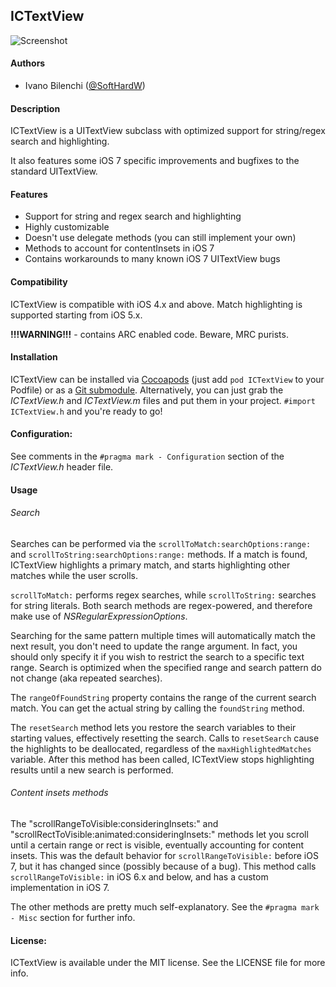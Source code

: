 ## ICTextView

![Screenshot](https://github.com/Exile90/ICTextView/raw/master/screenshot.png)

#### Authors

- Ivano Bilenchi ([@SoftHardW](http://www.twitter.com/SoftHardW))

#### Description

ICTextView is a UITextView subclass with optimized support for string/regex search and highlighting.

It also features some iOS 7 specific improvements and bugfixes to the standard UITextView.

#### Features

- Support for string and regex search and highlighting
- Highly customizable
- Doesn't use delegate methods (you can still implement your own)
- Methods to account for contentInsets in iOS 7
- Contains workarounds to many known iOS 7 UITextView bugs

#### Compatibility

ICTextView is compatible with iOS 4.x and above. Match highlighting is supported starting from iOS 5.x.

**!!!WARNING!!!** - contains ARC enabled code. Beware, MRC purists.

#### Installation

ICTextView can be installed via [Cocoapods](http://cocoapods.org) (just add `pod ICTextView` to your Podfile) or
as a [Git submodule](http://git-scm.com/book/en/Git-Tools-Submodules). Alternatively, you can just grab the *ICTextView.h*
and *ICTextView.m* files and put them in your project. `#import ICTextView.h` and you're ready to go!

#### Configuration:

See comments in the `#pragma mark - Configuration` section of the *ICTextView.h* header file.

#### Usage

###### Search

Searches can be performed via the `scrollToMatch:searchOptions:range:` and `scrollToString:searchOptions:range:` methods.
If a match is found, ICTextView highlights a primary match, and starts highlighting other matches while the user scrolls.

`scrollToMatch:` performs regex searches, while `scrollToString:` searches for string literals.
Both search methods are regex-powered, and therefore make use of *NSRegularExpressionOptions*.

Searching for the same pattern multiple times will automatically match the next result, you don't need to update the range argument.
In fact, you should only specify it if you wish to restrict the search to a specific text range.
Search is optimized when the specified range and search pattern do not change (aka repeated searches).

The `rangeOfFoundString` property contains the range of the current search match.
You can get the actual string by calling the `foundString` method.

The `resetSearch` method lets you restore the search variables to their starting values, effectively resetting the search.
Calls to `resetSearch` cause the highlights to be deallocated, regardless of the `maxHighlightedMatches` variable.
After this method has been called, ICTextView stops highlighting results until a new search is performed.

###### Content insets methods

The "scrollRangeToVisible:consideringInsets:" and "scrollRectToVisible:animated:consideringInsets:" methods let you scroll
until a certain range or rect is visible, eventually accounting for content insets.
This was the default behavior for `scrollRangeToVisible:` before iOS 7, but it has changed since (possibly because of a bug).
This method calls `scrollRangeToVisible:` in iOS 6.x and below, and has a custom implementation in iOS 7.

The other methods are pretty much self-explanatory. See the `#pragma mark - Misc` section for further info.

#### License:

ICTextView is available under the MIT license. See the LICENSE file for more info.
